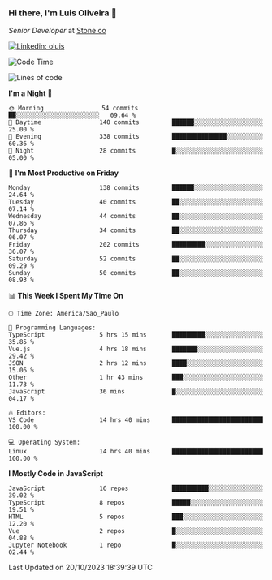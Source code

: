 ### Hi there, I'm Luis Oliveira 👋
*Senior Developer* at [Stone co](https://www.stone.com.br)  

[![Linkedin: oluis](https://img.shields.io/badge/-ooluis-blue?style=flat-square&logo=Linkedin&logoColor=white&link=https://www.linkedin.com/in/ooluis)](https://www.linkedin.com/in/ooluis/)

<!--START_SECTION:waka-->
![Code Time](http://img.shields.io/badge/Code%20Time-3%2C480%20hrs%2023%20mins-blue)

![Lines of code](https://img.shields.io/badge/From%20Hello%20World%20I%27ve%20Written-340.9%20thousand%20lines%20of%20code-blue)

**I'm a Night 🦉** 

```text
🌞 Morning                54 commits          ██░░░░░░░░░░░░░░░░░░░░░░░   09.64 % 
🌆 Daytime                140 commits         ██████░░░░░░░░░░░░░░░░░░░   25.00 % 
🌃 Evening                338 commits         ███████████████░░░░░░░░░░   60.36 % 
🌙 Night                  28 commits          █░░░░░░░░░░░░░░░░░░░░░░░░   05.00 % 
```
📅 **I'm Most Productive on Friday** 

```text
Monday                   138 commits         ██████░░░░░░░░░░░░░░░░░░░   24.64 % 
Tuesday                  40 commits          ██░░░░░░░░░░░░░░░░░░░░░░░   07.14 % 
Wednesday                44 commits          ██░░░░░░░░░░░░░░░░░░░░░░░   07.86 % 
Thursday                 34 commits          ██░░░░░░░░░░░░░░░░░░░░░░░   06.07 % 
Friday                   202 commits         █████████░░░░░░░░░░░░░░░░   36.07 % 
Saturday                 52 commits          ██░░░░░░░░░░░░░░░░░░░░░░░   09.29 % 
Sunday                   50 commits          ██░░░░░░░░░░░░░░░░░░░░░░░   08.93 % 
```


📊 **This Week I Spent My Time On** 

```text
🕑︎ Time Zone: America/Sao_Paulo

💬 Programming Languages: 
TypeScript               5 hrs 15 mins       █████████░░░░░░░░░░░░░░░░   35.85 % 
Vue.js                   4 hrs 18 mins       ███████░░░░░░░░░░░░░░░░░░   29.42 % 
JSON                     2 hrs 12 mins       ████░░░░░░░░░░░░░░░░░░░░░   15.06 % 
Other                    1 hr 43 mins        ███░░░░░░░░░░░░░░░░░░░░░░   11.73 % 
JavaScript               36 mins             █░░░░░░░░░░░░░░░░░░░░░░░░   04.17 % 

🔥 Editors: 
VS Code                  14 hrs 40 mins      █████████████████████████   100.00 % 

💻 Operating System: 
Linux                    14 hrs 40 mins      █████████████████████████   100.00 % 
```

**I Mostly Code in JavaScript** 

```text
JavaScript               16 repos            ██████████░░░░░░░░░░░░░░░   39.02 % 
TypeScript               8 repos             █████░░░░░░░░░░░░░░░░░░░░   19.51 % 
HTML                     5 repos             ███░░░░░░░░░░░░░░░░░░░░░░   12.20 % 
Vue                      2 repos             █░░░░░░░░░░░░░░░░░░░░░░░░   04.88 % 
Jupyter Notebook         1 repo              █░░░░░░░░░░░░░░░░░░░░░░░░   02.44 % 
```




 Last Updated on 20/10/2023 18:39:39 UTC
<!--END_SECTION:waka-->

